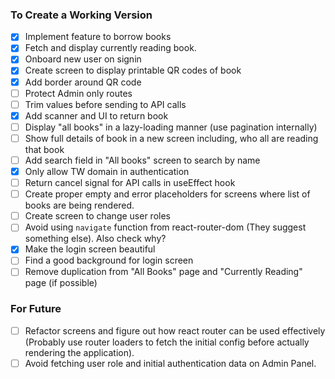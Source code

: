 ### To Create a Working Version

- [x] Implement feature to borrow books
- [x] Fetch and display currently reading book.
- [x] Onboard new user on signin
- [x] Create screen to display printable QR codes of book
- [x] Add border around QR code
- [ ] Protect Admin only routes
- [ ] Trim values before sending to API calls
- [x] Add scanner and UI to return book
- [ ] Display "all books" in a lazy-loading manner (use pagination internally)
- [ ] Show full details of book in a new screen including, who all are reading that book
- [ ] Add search field in "All books" screen to search by name
- [x] Only allow TW domain in authentication
- [ ] Return cancel signal for API calls in useEffect hook
- [ ] Create proper empty and error placeholders for screens where list of books are being rendered.
- [ ] Create screen to change user roles
- [ ] Avoid using `navigate` function from react-router-dom (They suggest something else). Also check why?
- [x] Make the login screen beautiful
- [ ] Find a good background for login screen
- [ ] Remove duplication from "All Books" page and "Currently Reading" page (if possible)

### For Future

- [ ] Refactor screens and figure out how react router can be used effectively (Probably use router loaders to fetch the initial config before actually rendering the application).
- [ ] Avoid fetching user role and initial authentication data on Admin Panel.
